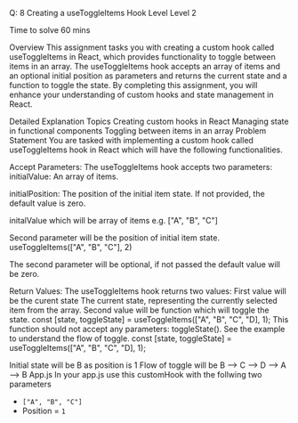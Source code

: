 Q: 8
Creating a useToggleItems Hook
Level
Level 2

Time to solve
60 mins

Overview
This assignment tasks you with creating a custom hook called useToggleItems in React, which provides functionality to toggle between items in an array. The useToggleItems hook accepts an array of items and an optional initial position as parameters and returns the current state and a function to toggle the state. By completing this assignment, you will enhance your understanding of custom hooks and state management in React.

Detailed Explanation
Topics
Creating custom hooks in React
Managing state in functional components
Toggling between items in an array
Problem Statement
You are tasked with implementing a custom hook called useToggleItems hook in React which will have the following functionalities.

Accept Parameters: The useToggleItems hook accepts two parameters:
initialValue: An array of items.

initialPosition: The position of the initial item state. If not provided, the default value is zero.

initalValue which will be array of items e.g. ["A", "B", "C"]

Second parameter will be the position of initial item state. useToggleItems(["A", "B", "C"], 2)

The second parameter will be optional, if not passed the default value will be zero.

Return Values: The useToggleItems hook returns two values:
First value will be the curent state
The current state, representing the currently selected item from the array.
Second value will be function which will toggle the state. const [state, toggleState] = useToggleItems(["A", "B", "C", "D], 1);
This function should not accept any parameters: toggleState().
See the example to understand the flow of toggle.
const [state, toggleState] = useToggleItems(["A", "B", "C", "D], 1);

Initial state will be B as position is 1
Flow of toggle will be B --> C --> D --> A --> B
App.js
In your app.js use this customHook with the follwing two parameters
- `["A", "B", "C"]`
- Position = `1`
